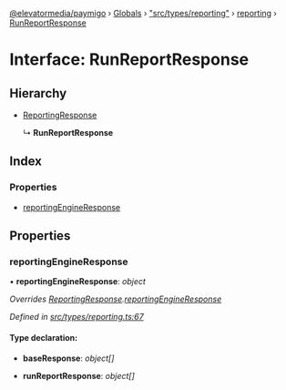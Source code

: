 [@elevatormedia/paymigo](../README.md) › [Globals](../globals.md) › ["src/types/reporting"](../modules/_src_types_reporting_.md) › [reporting](../modules/_src_types_reporting_.reporting.md) › [RunReportResponse](_src_types_reporting_.reporting.runreportresponse.md)

# Interface: RunReportResponse

## Hierarchy

-   [ReportingResponse](_src_types_reporting_.reporting.reportingresponse.md)

    ↳ **RunReportResponse**

## Index

### Properties

-   [reportingEngineResponse](_src_types_reporting_.reporting.runreportresponse.md#reportingengineresponse)

## Properties

### reportingEngineResponse

• **reportingEngineResponse**: _object_

_Overrides [ReportingResponse](_src_types_reporting_.reporting.reportingresponse.md).[reportingEngineResponse](_src_types_reporting_.reporting.reportingresponse.md#reportingengineresponse)_

_Defined in [src/types/reporting.ts:67](https://github.com/ELEVATORmedia/paymigo/blob/90b1c91/src/types/reporting.ts#L67)_

#### Type declaration:

-   **baseResponse**: _object[]_

-   **runReportResponse**: _object[]_
